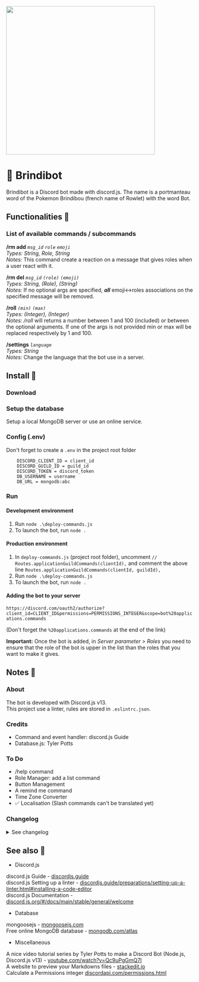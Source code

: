 <img src="https://repository-images.githubusercontent.com/461631152/e6d159a6-611c-4dbc-beaa-399c79076b9f" width="400">

# 🦉 Brindibot
Brindibot is a Discord bot made with discord.js. The name is a portmanteau word of the Pokemon Brindibou (french name of Rowlet) with the word Bot.

## Functionalities 🧰
### List of available commands / subcommands
**/rm add** _`msg_id`  `role` `emoji`_  
_Types: String, Role, String_  
_Notes:_ This command create a reaction on a message that gives roles when a user react with it.

**/rm del** _`msg_id` `(role)` `(emoji)`_  
_Types: String, (Role), (String)_  
_Notes:_ If no optional args are specified, ***all*** emoji<->roles associations on the specified message will be removed.

**/roll** _`(min)` `(max)`_  
_Types: (Integer), (Integer)_  
_Notes:_ _/roll_ will returns a number between 1 and 100 (included) or between the optional arguments. If one of the args is not provided min or max will be replaced respectively by 1 and 100.

**/settings** _`language`_  
_Types: String_  
_Notes:_ Change the language that the bot use in a server.


## Install 🔧
### Download

### Setup the database
Setup a local MongoDB server or use an online service.

### Config (.env)
Don't forget to create a `.env` in the project root folder

```
	DISCORD_CLIENT_ID = client_id
	DISCORD_GUILD_ID = guild_id
	DISCORD_TOKEN = discord_token
	DB_USERNAME = username
	DB_URL = mongodb:abc
```

### Run

#### Development environment
1. Run `node .\deploy-commands.js`
2. To launch the bot, run `node .`

#### Production environment
1. In `deploy-commands.js` (project root folder), uncomment `// Routes.applicationGuildCommands(clientId),` and comment the above line `Routes.applicationGuildCommands(clientId, guildId),`
2. Run `node .\deploy-commands.js`
3. To launch the bot, run `node .`

#### Adding the bot to your server
`https://discord.com/oauth2/authorize?client_id=CLIENT_ID&permissions=PERMISSIONS_INTEGER&scope=bot%20applications.commands`  

(Don't forget the `%20applications.commands` at the end of the link)

**Important:** Once the bot is added, in *Server parameter > Roles* you need to ensure that the role of the bot is upper in the list than the roles that you want to make it gives.

## Notes 📝
### About
The bot is developed with Discord.js v13.  
This project use a linter, rules are stored in `.eslintrc.json`.

### Credits
- Command and event handler: discord.js Guide
- Database.js: Tyler Potts

### To Do
- /help command
- Role Manager: add a list command
- Button Management
- A remind me command
- Time Zone Converter
- ✅ Localisation (Slash commands can't be translated yet)

### Changelog
<details>
  <summary>See changelog</summary>

*Brindibot v1.1.0*
- `/roll` have now two optional args to let the user decide range of the roll.
- Localisation system; to change the language the bot use type `/settings language`.  
Supported languages: English (en) and French (fr).

*Brindibot v1.0.0* (release)

</details>

## See also 🔗
- Discord.js

discord.js Guide - [discordjs.guide](https://discordjs.guide)  
discord.js Setting up a linter - [discordjs.guide/preparations/setting-up-a-linter.html#installing-a-code-editor](https://discordjs.guide/preparations/setting-up-a-linter.html#installing-a-code-editor)  
discord.js Documentation - [discord.js.org/#/docs/main/stable/general/welcome](https://discord.js.org/#/docs/main/stable/general/welcome)

- Database

mongoosejs - [mongoosejs.com](https://mongoosejs.com)  
Free online MongoDB database - [mongodb.com/atlas](https://www.mongodb.com/atlas)

- Miscellaneous

A nice video tutorial series by Tyler Potts to make a Discord Bot  (Node.js, Discord.js v13) - [youtube.com/watch?v=Qc9uPgGmQ7I](https://www.youtube.com/watch?v=Qc9uPgGmQ7I)  
A website to preview your Markdowns files - [stackedit.io](https://stackedit.io/)  
Calculate a Permissions integer [discordapi.com/permissions.html](https://discordapi.com/permissions.html)
